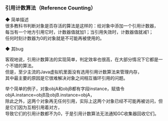 ### 引用计数算法（Reference Counting）

◆ 简单描述  
很多教科书判断对象是否存活的算法是这样的：给对象中添加一个引用计数器，  
每当有一个地方引用它时，计数器值就加1；当引用失效时，计数器值就减1；  
任何时刻计数器为0的对象就是不可能再被使用的。  

◆ 其bug  

客观地说，引用计数算法的实现简单，判定效率也很高，在大部分情况下它都是一个不错的算法。  
但是，至少主流的Java虚拟机里面没有选用引用计数算法来管理内存，  
其中最主要的原因是它很难解决对象之间相互循环引用的问题。  

举个简单的例子，对象objA和objB都有字段instance，赋值令objA.instance=objB及objB.instance=objA，  
除此之外，这两个对象再无任何引用，实际上这两个对象已经不可能再被访问，但是它们因为互相引用着对方，  
导致它们的引用计数都不为0，于是引用计数算法无法通知GC收集器回收它们。  







